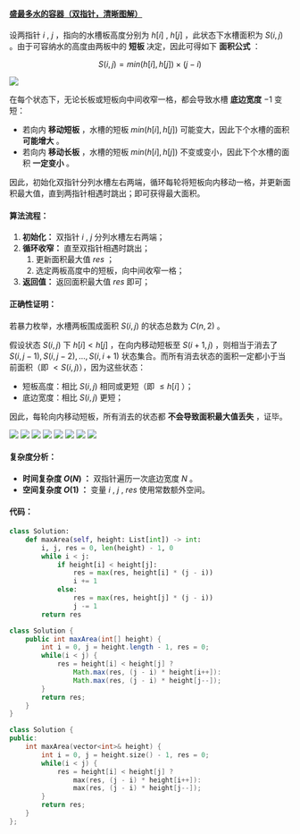 #### [盛最多水的容器（双指针，清晰图解）](https://leetcode.cn/problems/container-with-most-water/solutions/11491/container-with-most-water-shuang-zhi-zhen-fa-yi-do/)

设两指针 $i$ , $j$ ，指向的水槽板高度分别为 $h[i]$ , $h[j]$ ，此状态下水槽面积为 $S(i, j)$ 。由于可容纳水的高度由两板中的 **短板** 决定，因此可得如下 **面积公式** ：

$$S(i, j) = min(h[i], h[j]) × (j - i)$$

![](./assets/img/Solution0011_oth_00.png)

在每个状态下，无论长板或短板向中间收窄一格，都会导致水槽 **底边宽度** $-1$ 变短：

-   若向内 **移动短板** ，水槽的短板 $min(h[i], h[j])$ 可能变大，因此下个水槽的面积 **可能增大** 。
-   若向内 **移动长板** ，水槽的短板 $min(h[i], h[j])$ 不变或变小，因此下个水槽的面积 **一定变小** 。

因此，初始化双指针分列水槽左右两端，循环每轮将短板向内移动一格，并更新面积最大值，直到两指针相遇时跳出；即可获得最大面积。

#### 算法流程：

1.  **初始化：** 双指针 $i$ , $j$ 分列水槽左右两端；
2.  **循环收窄：** 直至双指针相遇时跳出；
    1.  更新面积最大值 $res$ ；
    2.  选定两板高度中的短板，向中间收窄一格；
3.  **返回值：** 返回面积最大值 $res$ 即可；

#### 正确性证明：

若暴力枚举，水槽两板围成面积 $S(i, j)$ 的状态总数为 $C(n, 2)$ 。

假设状态 $S(i, j)$ 下 $h[i] < h[j]$ ，在向内移动短板至 $S(i + 1, j)$ ，则相当于消去了 ${S(i, j - 1), S(i, j - 2), ... , S(i, i + 1)}$ 状态集合。而所有消去状态的面积一定都小于当前面积（即 $< S(i, j)$），因为这些状态：

-   短板高度：相比 $S(i, j)$ 相同或更短（即 $\leq h[i]$ ）；
-   底边宽度：相比 $S(i, j)$ 更短；

因此，每轮向内移动短板，所有消去的状态都 **不会导致面积最大值丢失** ，证毕。

![](./assets/img/Solution0011_oth_01.png)
![](./assets/img/Solution0011_oth_02.png)
![](./assets/img/Solution0011_oth_03.png)
![](./assets/img/Solution0011_oth_04.png)
![](./assets/img/Solution0011_oth_05.png)
![](./assets/img/Solution0011_oth_06.png)
![](./assets/img/Solution0011_oth_07.png)
![](./assets/img/Solution0011_oth_08.png)

#### 复杂度分析：

-   **时间复杂度 $O(N)$ ：** 双指针遍历一次底边宽度 $N$ 。
-   **空间复杂度 $O(1)$ ：** 变量 $i$ , $j$ , $res$ 使用常数额外空间。

#### 代码：

```python
class Solution:
    def maxArea(self, height: List[int]) -> int:
        i, j, res = 0, len(height) - 1, 0
        while i < j:
            if height[i] < height[j]:
                res = max(res, height[i] * (j - i))
                i += 1
            else:
                res = max(res, height[j] * (j - i))
                j -= 1
        return res
```

```java
class Solution {
    public int maxArea(int[] height) {
        int i = 0, j = height.length - 1, res = 0;
        while(i < j) {
            res = height[i] < height[j] ? 
                Math.max(res, (j - i) * height[i++]): 
                Math.max(res, (j - i) * height[j--]); 
        }
        return res;
    }
}
```

```cpp
class Solution {
public:
    int maxArea(vector<int>& height) {
        int i = 0, j = height.size() - 1, res = 0;
        while(i < j) {
            res = height[i] < height[j] ? 
                max(res, (j - i) * height[i++]): 
                max(res, (j - i) * height[j--]); 
        }
        return res;
    }
};
```

